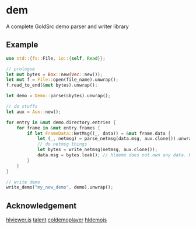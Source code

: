 # dem

A complete GoldSrc demo parser and writer library

## Example

```rust
use std::{fs::File, io::{self, Read}};

// prologue
let mut bytes = Box::new(Vec::new());
let mut f = File::open(file_name).unwrap();
f.read_to_end(&mut bytes).unwrap();

let demo = Demo::parse(&bytes).unwrap();

// do stuffs
let aux = Aux::new();

for entry in &mut demo.directory.entries {
    for frame in &mut entry.frames {
        if let FrameData::NetMsg((_, data)) = &mut frame.data {
            let (_, netmsg) = parse_netmsg(data.msg, aux.clone()).unwrap();  
            // do netmsg things  
            let bytes = write_netmsg(netmsg, aux.clone());
            data.msg = bytes.leak(); // hldemo does not own any data. Remember to free.
        }
    }
}    

// write demo
write_demo("my_new_demo", demo).unwrap();
```

## Acknowledgement

[hlviewer.js](https://github.com/skyrim/hlviewer.js)
[talent](https://github.com/cgdangelo/talent/tree/main)
[coldemoplayer](https://github.com/jpcy/coldemoplayer)
[hldemojs](https://github.com/Matherunner/hldemojs)